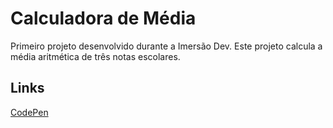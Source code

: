 # Calculadora de Média

Primeiro projeto desenvolvido durante a Imersão Dev. Este projeto calcula a média aritmética de três notas escolares.

## Links

[CodePen](https://codepen.io/Makson19/full/mdqYJoK)